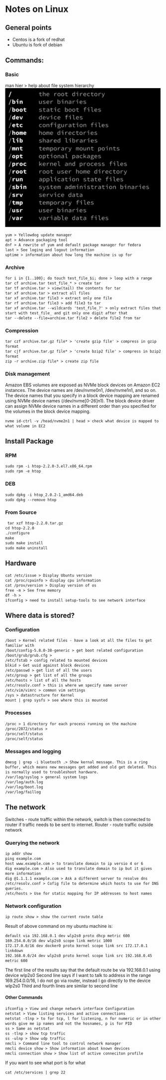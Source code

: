 # Notes on Linux
## General points
- Centos is a fork of redhat
- Ubuntu is fork of debian

## Commands:
### Basic
man hier  > help about file system hierarchy  
<img src='./images/hierarchy.png' width='500'/>  
```
yum > Yellowdog update manager  
apt > Advance packaging tool  
dnf > A rewrite of yum and default package manager for fedora  
last > See loging and logout information  
uptime > information about how long the machine is up for  
```
### Archive
```
for i in {1..100}; do touch test_file_$i; done > loop with a range  
tar cf archive.tar test_file_* > create tar
tar tf archive.tar > view(tail) the contents for tar
tar xf archive.tar > extract all files
tar xf archive.tar file3 > extract only one file
tar rf archive.tar file3 > add file3 to tar
tar xf archive.tar --wildcards 'test_file_?' > only extract files that start with test_file_ and git only one digit after that
tar --delete --file=archive.tar file2 > delete file2 from tar
```
### Compression
```
tar czf archive.tar.gz file* > 'create gzip file' > compress in gzip format
tar cjf archive.tar.gz file* > 'create bzip2 file' > compress in bzip2  format
zip -r archive.zip file* > create zip file
```

### Disk management
Amazon EBS volumes are exposed as NVMe block devices on Amazon EC2 instances. The device names are /dev/nvme0n1, /dev/nvme1n1, and so on. The device names that you specify in a block device mapping are renamed using NVMe device names (/dev/nvme[0-26]n1). The block device driver can assign NVMe device names in a different order than you specified for the volumes in the block device mapping.
```
nvme id-ctrl -v /head/nvme2n1 | head > check what device is mapped to what volume in EC2

```

## Install Package
### RPM
```
sudo rpm -i htop-2.2.0-3.el7.x86_64.rpm
sudo rpm -e htop
```
### DEB
```
sudo dpkg -i htop_2.0.2-1_amd64.deb
sudo dpkg --remove htop
```
### From Source
```
 tar xzf htop-2.2.0.tar.gz
cd htop-2.2.0
./configure
make
sudo make install
sudo make uninstall
```
## Hardware
```
cat /etc/issue > Display Ubuntu version
cat /proc/cpuinfo > display cpu information
cat /prov/version > Display version of os
free -m > See free memory
df -h > 
ifconfig > need to install setup-tools to see network interface
```
## Where data is stored?
### Configuration
```
/boot > Kernel related files - have a look at all the files to get familiar with
/boot/config-5.8.0-38-generic > get boot related configuration
/boot/grub/grub.cfg > 
/etc/fstab > config related to mounted devices
blkid > Get uuid against block devices
/etc/passwd > get list of all the users
/etc/group > get list of all the groups
/etc/hosts > list of all the hosts
/etc/resolv.conf > this is where we specify name server
/etc/vim/vimrc > common vim settings
/sys > datastructure for Kernel
mount | grep sysfs > see where this is mounted
```
### Processes
```
/proc > 1 directory for each process running on the machine
/proc/2872/status > 
/proc/self/status 
/proc/self/status
```
### Messages and logging
```
dmesg | grep -i bluetooth .> Show kernal message. This is a ring buffer, which means new messages get added and old get deleted. This is normally used to troubleshoot hardware.
/var/log/syslog > general system logs
/var/log/auth.log
/var/log/boot.log
/var/log/faillog
```
## The network
Switches - route traffic within the network, switch is then connected to router if traffic needs to be sent to internet.
Router - route traffic outside network
### Querying the network
```
ip addr show
ping example.com
host www.example.com > to translate domain to ip versio 4 or 6
dig example.com > Also used to translate domain to ip but it gives more information
dig @1.1.1.1 example.com > Ask a different server to resolve dns
/etc/resolv.conf > Cofig file to determine which hosts to use for DNS queries.
/etc/hosts > Use for static mapping for IP addresses to host names
```
### Network configuration
```
ip route show > show the current route table
```
Result of above command on my ubuntu machine is:
```
default via 192.168.0.1 dev wlp2s0 proto dhcp metric 600 
169.254.0.0/16 dev wlp2s0 scope link metric 1000 
172.17.0.0/16 dev docker0 proto kernel scope link src 172.17.0.1 linkdown 
192.168.0.0/24 dev wlp2s0 proto kernel scope link src 192.168.0.45 metric 600 
```
The first line of the results say that the default route be via 192.168.0.1 using device wlp2s0
Second line says if I want to talk to address in the range 169.254.0.0/16, I do not go via router, instead I go directly to the device wlp2s0
Third and fourth lines are similar to second line
#### Other Commands
```
ifconfig > View and change network interface Configuration
netstat > View listing services and active connections
netstat -tlnp > to for tcp, l for listening, n for numeric or in other words give me ip names and not the hosnames, p is for PID
ss > Same as netstat
ss -tlnp > show tcp traffic
ss -ulnp > Show udp traffic
nmcli > Command line tool to control network manager
nmcli device show > Show information about known devices
nmcli connection show > Show list of active conneciton profile
```
If you want to see what port is for what
```
cat /etc/services | grep 22
```

